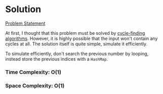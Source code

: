 # Solution

[Problem Statement](https://adventofcode.com/2020/day/15)

At first, I thought that this problem must be solved by [cycle-finding algorithms](https://en.wikipedia.org/wiki/Cycle_detection). However, it is highly possible that the input won't contain any cycles at all. The solution itself is quite simple, simulate it efficiently.

To simulate efficiently, don't search the previous number by looping, instead store the previous indices with a `HashMap`.

### Time Complexity: O(1)
### Space Complexity: O(1)